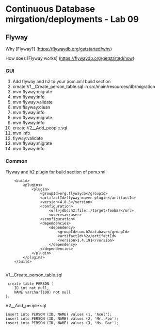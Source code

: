 # Continuous Database mirgation/deployments - Lab 09
## Flyway

Why [Flyway?]
(https://flywaydb.org/getstarted/why)

How does [Flyway works]
(https://flywaydb.org/getstarted/how)

### GUI
1. Add  flyway and h2 to your pom.xml build section
2. create V1__Create_person_table.sql in src/main/resources/db/migration
3. mvn flyway:migrate
4. mvn flyway:info
5. mvn flyway:validate
6. mvn flayway:clean
7. mvn flyway:info
8. mvn flyway:migrate
9. mvn flyway:info
10. create V2__Add_people.sql
11. mvn info
12. flyway:validate
13. mvn flyway:migrate
14. mvn flyway:info

### Common

Flyway and h2  plugin for build section of pom.xml

```
    <build>
        <plugins>
            <plugin>
                <groupId>org.flywaydb</groupId>
                <artifactId>flyway-maven-plugin</artifactId>
                <version>4.0.3</version>
                <configuration>
                    <url>jdbc:h2:file:./target/foobar</url>
                    <user>sa</user>
                </configuration>
                <dependencies>
                    <dependency>
                        <groupId>com.h2database</groupId>
                        <artifactId>h2</artifactId>
                        <version>1.4.191</version>
                    </dependency>
                </dependencies>
            </plugin>
        </plugins>
    </build>
 
```
  
  V1__Create_person_table.sql  
 
```
 create table PERSON (
    ID int not null,
    NAME varchar(100) not null
);
```

V2__Add_people.sql
```
insert into PERSON (ID, NAME) values (1, 'Axel');
insert into PERSON (ID, NAME) values (2, 'Mr. Foo');
insert into PERSON (ID, NAME) values (3, 'Ms. Bar');
```
